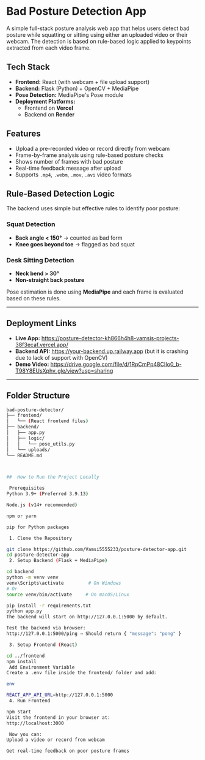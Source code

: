 #  Bad Posture Detection App

A simple full-stack posture analysis web app that helps users detect bad posture while squatting or sitting using either an uploaded video or their webcam. The detection is based on rule-based logic applied to keypoints extracted from each video frame.

##  Tech Stack

- **Frontend:** React (with webcam + file upload support)
- **Backend:** Flask (Python) + OpenCV + MediaPipe
- **Pose Detection:** MediaPipe's Pose module
- **Deployment Platforms:** 
  - Frontend on **Vercel**
  - Backend on **Render**
  
##  Features

- Upload a pre-recorded video or record directly from webcam
- Frame-by-frame analysis using rule-based posture checks
- Shows number of frames with bad posture
- Real-time feedback message after upload
- Supports `.mp4`, `.webm`, `.mov`, `.avi` video formats

##  Rule-Based Detection Logic

The backend uses simple but effective rules to identify poor posture:

###  Squat Detection
- **Back angle < 150°** → counted as bad form
- **Knee goes beyond toe** → flagged as bad squat

###  Desk Sitting Detection
- **Neck bend > 30°**
- **Non-straight back posture**

Pose estimation is done using **MediaPipe** and each frame is evaluated based on these rules.

---

##  Deployment Links

-  **Live App:**    https://posture-detector-kh866h4h8-vamsis-projects-38f3ecaf.vercel.app/
-  **Backend API:** https://your-backend.up.railway.app (but it is crashing due to lack of support with OpenCV)
-  **Demo Video:**  https://drive.google.com/file/d/1RpCmPp48CIIo0_b-T98Y8EUsXphv_gle/view?usp=sharing

---

##  Folder Structure

```bash
bad-posture-detector/
├── frontend/
│   └── (React frontend files)
├── backend/
│   ├── app.py
│   ├── logic/
│   │   └── pose_utils.py
│   └── uploads/
└── README.md



##  How to Run the Project Locally

 Prerequisites
Python 3.9+ (Preferred 3.9.13)

Node.js (v14+ recommended)

npm or yarn

pip for Python packages

 1. Clone the Repository

git clone https://github.com/Vamsi5555233/posture-detector-app.git
cd posture-detector-app
 2. Setup Backend (Flask + MediaPipe)

cd backend
python -m venv venv
venv\Scripts\activate         # On Windows
# Or
source venv/bin/activate     # On macOS/Linux

pip install -r requirements.txt
python app.py
The backend will start on http://127.0.0.1:5000 by default.

Test the backend via browser:
http://127.0.0.1:5000/ping → Should return { "message": "pong" }

 3. Setup Frontend (React)

cd ../frontend
npm install
 Add Environment Variable
Create a .env file inside the frontend/ folder and add:

env

REACT_APP_API_URL=http://127.0.0.1:5000
 4. Run Frontend

npm start
Visit the frontend in your browser at:
http://localhost:3000

 Now you can:
Upload a video or record from webcam

Get real-time feedback on poor posture frames

